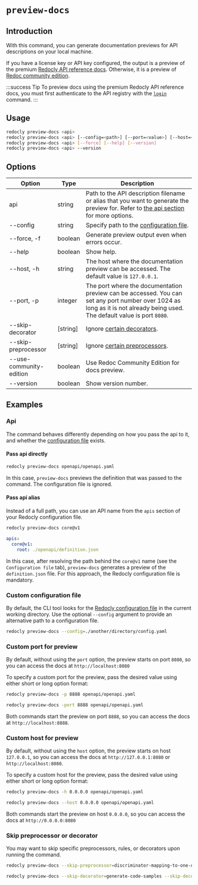# `preview-docs`

## Introduction

With this command, you can generate documentation previews for API descriptions on your local machine.

If you have a license key or API key configured, the output is a preview of the premium [Redocly API reference docs](https://redocly.com/reference/). Otherwise, it is a preview of [Redoc community edition](https://redocly.com/redoc/).

:::success Tip
To preview docs using the premium Redocly API reference docs, you must first authenticate to the API registry with the [`login`](./login.md) command.
:::

## Usage

```bash
redocly preview-docs <api>
redocly preview-docs <api> [--config=<path>] [--port=<value>] [--host=<host>]
redocly preview-docs <api> [--force] [--help] [--version]
redocly preview-docs <api> --version
```

## Options

| Option                  | Type     | Description                                                                                                                                                                |
| ----------------------- | -------- | -------------------------------------------------------------------------------------------------------------------------------------------------------------------------- |
| api                     | string   | Path to the API description filename or alias that you want to generate the preview for. Refer to [the api section](#api) for more options.                                 |
| --config                | string   | Specify path to the [configuration file](#custom-configuration-file).                                                                                                      |
| --force, -f             | boolean  | Generate preview output even when errors occur.                                                                                                                            |
| --help                  | boolean  | Show help.                                                                                                                                                                 |
| --host, -h              | string   | The host where the documentation preview can be accessed. The default value is `127.0.0.1`.                                                                                |
| --port, -p              | integer  | The port where the documentation preview can be accessed. You can set any port number over 1024 as long as it is not already being used. The default value is port `8080`. |
| --skip-decorator        | [string] | Ignore [certain decorators](#skip-preprocessor-or-decorator).                                                                                                              |
| --skip-preprocessor     | [string] | Ignore [certain preprocessors](#skip-preprocessor-or-decorator).                                                                                                           |
| --use-community-edition | boolean  | Use Redoc Community Edition for docs preview.                                                                                                                              |
| --version               | boolean  | Show version number.                                                                                                                                                       |

## Examples

### Api

The command behaves differently depending on how you pass the api to it, and whether the [configuration file](#custom-configuration-file) exists.

#### Pass api directly

```bash
redocly preview-docs openapi/openapi.yaml
```

In this case, `preview-docs` previews the definition that was passed to the command. The configuration file is ignored.

#### Pass api alias

Instead of a full path, you can use an API name from the `apis` section of your Redocly configuration file.

```bash Command
redocly preview-docs core@v1
```

```yaml Configuration file
apis:
  core@v1:
    root: ./openapi/definition.json
```

In this case, after resolving the path behind the `core@v1` name (see the `Configuration file` tab), `preview-docs` generates a preview of the `definition.json` file. For this approach, the Redocly configuration file is mandatory.

### Custom configuration file

By default, the CLI tool looks for the [Redocly configuration file](../configuration/index.mdx) in the current working directory. Use the optional `--config` argument to provide an alternative path to a configuration file.

```bash
redocly preview-docs --config=./another/directory/config.yaml
```

### Custom port for preview

By default, without using the `port` option, the preview starts on port `8080`, so you can access the docs at `http://localhost:8080`

To specify a custom port for the preview, pass the desired value using either short or long option format:

```bash Short format
redocly preview-docs -p 8888 openapi/openapi.yaml
```

```bash Long format
redocly preview-docs -port 8888 openapi/openapi.yaml
```

Both commands start the preview on port `8888`, so you can access the docs at `http://localhost:8888`.

### Custom host for preview

By default, without using the `host` option, the preview starts on host `127.0.0.1`, so you can access the docs at `http://127.0.0.1:8080` or `http://localhost:8080`.

To specify a custom host for the preview, pass the desired value using either short or long option format:

```bash Short format
redocly preview-docs -h 0.0.0.0 openapi/openapi.yaml
```

```bash Long format
redocly preview-docs --host 0.0.0.0 openapi/openapi.yaml
```

Both commands start the preview on host `0.0.0.0`, so you can access the docs at `http://0.0.0.0:8080`

### Skip preprocessor or decorator

You may want to skip specific preprocessors, rules, or decorators upon running the command.

```bash Skip preprocessors
redocly preview-docs --skip-preprocessor=discriminator-mapping-to-one-of --skip-preprocessor=another-example
```

```bash Skip decorators
redocly preview-docs --skip-decorator=generate-code-samples --skip-decorator=remove-internal-operations
```

